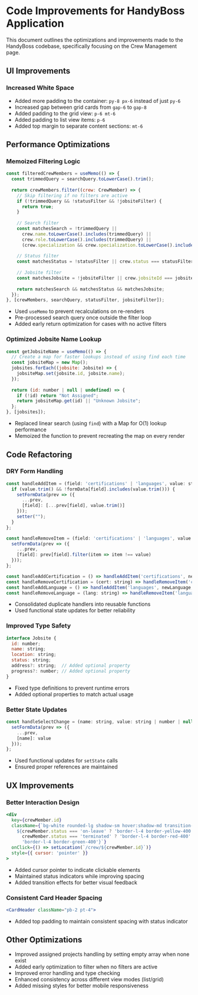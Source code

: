 # Code Improvements for HandyBoss Application

This document outlines the optimizations and improvements made to the HandyBoss codebase, specifically focusing on the Crew Management page.

## UI Improvements

### Increased White Space
- Added more padding to the container: `py-8 px-6` instead of just `py-6`
- Increased gap between grid cards from `gap-6` to `gap-8`
- Added padding to the grid view: `p-6 mt-6`
- Added padding to list view items: `p-6`
- Added top margin to separate content sections: `mt-6`

## Performance Optimizations

### Memoized Filtering Logic
```jsx
const filteredCrewMembers = useMemo(() => {
  const trimmedQuery = searchQuery.toLowerCase().trim();
  
  return crewMembers.filter((crew: CrewMember) => {
    // Skip filtering if no filters are active
    if (!trimmedQuery && !statusFilter && !jobsiteFilter) {
      return true;
    }
    
    // Search filter
    const matchesSearch = !trimmedQuery || 
      crew.name.toLowerCase().includes(trimmedQuery) ||
      crew.role.toLowerCase().includes(trimmedQuery) ||
      (crew.specialization && crew.specialization.toLowerCase().includes(trimmedQuery));
    
    // Status filter
    const matchesStatus = !statusFilter || crew.status === statusFilter;
    
    // Jobsite filter
    const matchesJobsite = !jobsiteFilter || crew.jobsiteId === jobsiteFilter;
    
    return matchesSearch && matchesStatus && matchesJobsite;
  });
}, [crewMembers, searchQuery, statusFilter, jobsiteFilter]);
```
- Used `useMemo` to prevent recalculations on re-renders
- Pre-processed search query once outside the filter loop
- Added early return optimization for cases with no active filters

### Optimized Jobsite Name Lookup
```jsx
const getJobsiteName = useMemo(() => {
  // Create a map for faster lookups instead of using find each time
  const jobsiteMap = new Map();
  jobsites.forEach((jobsite: Jobsite) => {
    jobsiteMap.set(jobsite.id, jobsite.name);
  });
  
  return (id: number | null | undefined) => {
    if (!id) return "Not Assigned";
    return jobsiteMap.get(id) || "Unknown Jobsite";
  };
}, [jobsites]);
```
- Replaced linear search (using `find`) with a Map for O(1) lookup performance
- Memoized the function to prevent recreating the map on every render

## Code Refactoring

### DRY Form Handling
```jsx
const handleAddItem = (field: 'certifications' | 'languages', value: string, setter: React.Dispatch<React.SetStateAction<string>>) => {
  if (value.trim() && !formData[field].includes(value.trim())) {
    setFormData(prev => ({
      ...prev,
      [field]: [...prev[field], value.trim()]
    }));
    setter("");
  }
};

const handleRemoveItem = (field: 'certifications' | 'languages', value: string) => {
  setFormData(prev => ({
    ...prev,
    [field]: prev[field].filter(item => item !== value)
  }));
};

const handleAddCertification = () => handleAddItem('certifications', newCertification, setNewCertification);
const handleRemoveCertification = (cert: string) => handleRemoveItem('certifications', cert);
const handleAddLanguage = () => handleAddItem('languages', newLanguage, setNewLanguage);
const handleRemoveLanguage = (lang: string) => handleRemoveItem('languages', lang);
```
- Consolidated duplicate handlers into reusable functions
- Used functional state updates for better reliability

### Improved Type Safety
```jsx
interface Jobsite {
  id: number;
  name: string;
  location: string;
  status: string;
  address?: string;  // Added optional property
  progress?: number; // Added optional property
}
```
- Fixed type definitions to prevent runtime errors
- Added optional properties to match actual usage

### Better State Updates
```jsx
const handleSelectChange = (name: string, value: string | number | null) => {
  setFormData(prev => ({
    ...prev,
    [name]: value
  }));
};
```
- Used functional updates for `setState` calls
- Ensured proper references are maintained

## UX Improvements

### Better Interaction Design
```jsx
<div 
  key={crewMember.id} 
  className={`bg-white rounded-lg shadow-sm hover:shadow-md transition-shadow p-6
    ${crewMember.status === 'on-leave' ? 'border-l-4 border-yellow-400' : 
      crewMember.status === 'terminated' ? 'border-l-4 border-red-400' : 
      'border-l-4 border-green-400'}`}
  onClick={() => setLocation(`/crew/${crewMember.id}`)}
  style={{ cursor: 'pointer' }}
>
```
- Added cursor pointer to indicate clickable elements
- Maintained status indicators while improving spacing
- Added transition effects for better visual feedback

### Consistent Card Header Spacing
```jsx
<CardHeader className="pb-2 pt-4">
```
- Added top padding to maintain consistent spacing with status indicator

## Other Optimizations

- Improved assigned projects handling by setting empty array when none exist
- Added early optimization to filter when no filters are active
- Improved error handling and type checking
- Enhanced consistency across different view modes (list/grid)
- Added missing styles for better mobile responsiveness 